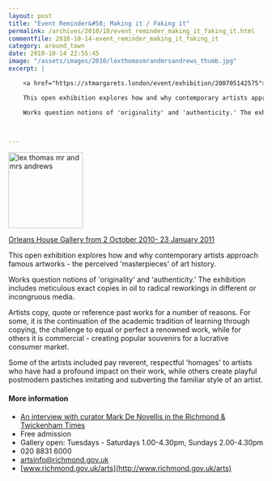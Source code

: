 ```yaml
---
layout: post
title: "Event Reminder&#58; Making it / Faking it"
permalink: /archives/2010/10/event_reminder_making_it_faking_it.html
commentfile: 2010-10-14-event_reminder_making_it_faking_it
category: around_town
date: 2010-10-14 22:55:45
image: "/assets/images/2010/lexthomasmrandmrsandrews_thumb.jpg"
excerpt: |

    <a href="https://stmargarets.london/event/exhibition/200705142575">Orleans House Gallery from 2 October 2010- 23 January 2011</a>

    This open exhibition explores how and why contemporary artists approach famous artworks - the perceived 'masterpieces' of art history.

    Works question notions of 'originality' and 'authenticity.' The exhibition includes meticulous exact copies in oil to radical reworkings in different or incongruous media.



---
```


<a href="/assets/images/2010/lexthomasmrandmrsandrews.jpg" title="See larger version of - lex thomas mr and mrs andrews"><img src="/assets/images/2010/lexthomasmrandmrsandrews_thumb.jpg" width="147" height="150" alt="lex thomas mr and mrs andrews" class=" right" /></a>

[Orleans House Gallery from 2 October 2010- 23 January 2011](/event/exhibition/200705142575)

This open exhibition explores how and why contemporary artists approach famous artworks - the perceived 'masterpieces' of art history.

Works question notions of 'originality' and 'authenticity.' The exhibition includes meticulous exact copies in oil to radical reworkings in different or incongruous media.

Artists copy, quote or reference past works for a number of reasons. For some, it is the continuation of the academic tradition of learning through copying, the challenge to equal or perfect a renowned work, while for others it is commercial - creating popular souvenirs for a lucrative consumer market.

Some of the artists included pay reverent, respectful 'homages' to artists who have had a profound impact on their work, while others create playful postmodern pastiches imitating and subverting the familiar style of an artist.

#### More information

-   [An interview with curator Mark De Novellis in the Richmond & Twickenham Times](http://www.richmondandtwickenhamtimes.co.uk/leisure/leisurehome/8416010.Faking_it_in_the_name_of_art/)
-   Free admission
-   Gallery open: Tuesdays - Saturdays 1.00-4.30pm, Sundays 2.00-4.30pm
-   020 8831 6000
-   <artsinfo@richmond.gov.uk>
-   [www.richmond.gov.uk/arts](http://www.richmond.gov.uk/arts)
